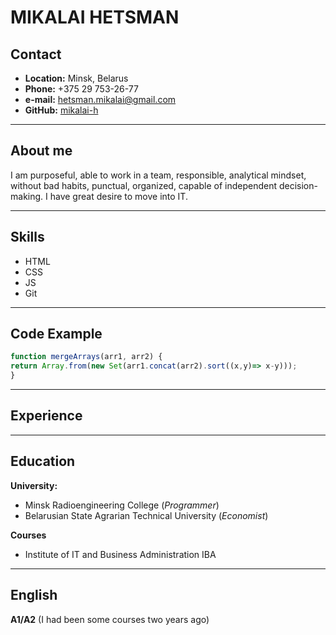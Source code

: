 # MIKALAI HETSMAN
## Contact
* **Location:** Minsk, Belarus
* **Phone:** +375 29 753-26-77
* **e-mail:** hetsman.mikalai@gmail.com
* **GitHub:** [mikalai-h](https://app.rs.school/profile#view)
---
## About me
I am purposeful, able to work in a team, responsible, analytical mindset, without bad habits, punctual, organized, capable of independent decision-making. 
I have great desire to move into IT.

---
## Skills
* HTML
* CSS
* JS
* Git
---
## Code Example
```javascript
function mergeArrays(arr1, arr2) {
return Array.from(new Set(arr1.concat(arr2).sort((x,y)=> x-y)));
}
```
---
## Experience
---
## Education
**University:**
* Minsk Radioengineering College (*Programmer*)
* Belarusian State Agrarian Technical University (*Economist*)

**Courses**
* Institute of IT and Business Administration IBA
---

## English
**A1/A2** (I had been some courses two years ago)
